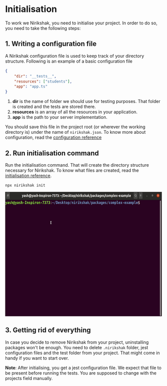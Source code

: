 # Initialisation

To work we Nirikshak, you need to initialise your project. In order to do so, you need to take the following steps:

## 1. Writing a configuration file

A Nirikshak configuration file is used to keep track of your directory structure. Following is an example of a basic configuration file

```json
{
    "dir": "__tests__",
    "resources": ["students"],
    "app": "app.ts"
}
```

1. **dir** is the name of folder we should use for testing purposes. That folder is created and the tests are stored there.
2. **resources** is an array of all the resources in your application.
3. **app** is the path to your server implementation.

You should save this file in the project root (or wherever the working directory is) under the name of `nirikshak.json`. To know more about configuration, read the [configuration reference](../packages/cli/docs/Configuration.md)

## 2. Run initialisation command

Run the initialisation command. That will create the directory structure necessary for Nirikshak. To know what files are created, read the [initialisation reference](../packages/cli/docs/Initialisation.md).

```shell
npx nirikshak init
```

<p align=center>
    <img alt="Initialisation command" height=400 src="../packages/cli/docs/nirikshakInit.gif" />
</p>

## 3. Getting rid of everything

In case you decide to remove Nirikshak from your project, uninstalling packages won't be enough. You need to delete `.nirikshak` folder, jest configuration files and the test folder from your project. That might come in handy if you want to start over.

**Note**: After initialising, you get a jest configuration file. We expect that file to be present before running the tests. You are supposed to change with the projects field manually.
